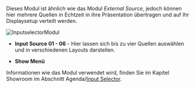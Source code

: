 Dieses Modul ist ähnlich wie das Modul *External Source*, jedoch können hier mehrere Quellen in Echtzeit in ihre Präsentation übertragen und auf Ihr Displaysetup verteilt werden.

![InputselectorModul](../img/Manager/Module/Inputselector_Module.PNG) 

* **Input Source 01 - 06** - Hier lassen sich bis zu vier Quellen auswählen und in verschiedenen Layouts darstellen.

* **Show Menü**


Informationen wie das Modul verwendet wird, finden Sie im Kapitel Showroom im Abschnitt Agenda/[Input Selector](../056_agenda/#input-selector).
